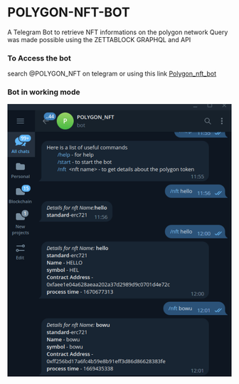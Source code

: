 # POLYGON-NFT-BOT

A Telegram Bot to retrieve NFT informations on the polygon network
Query was made possible using the ZETTABLOCK GRAPHQL and API

### To Access the bot

search @POLYGON_NFT on telegram
or using this link
<a href="https://t.me/POLYGON_ERC20_TOKEN_BOT">Polygon_nft_bot</a>

### Bot in working mode

![ScreenShot](/screenshots/polygon_bot.png)
